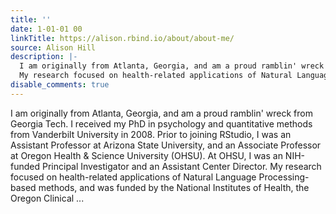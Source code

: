 ```yaml
---
title: ''
date: 1-01-01 00
linkTitle: https://alison.rbind.io/about/about-me/
source: Alison Hill
description: |-
  I am originally from Atlanta, Georgia, and am a proud ramblin' wreck from Georgia Tech. I received my PhD in psychology and quantitative methods from Vanderbilt University in 2008. Prior to joining RStudio, I was an Assistant Professor at Arizona State University, and an Associate Professor at Oregon Health &amp; Science University (OHSU). At OHSU, I was an NIH-funded Principal Investigator and an Assistant Center Director.
  My research focused on health-related applications of Natural Language Processing-based methods, and was funded by the National Institutes of Health, the Oregon Clinical ...
disable_comments: true
---
```

I am originally from Atlanta, Georgia, and am a proud ramblin' wreck from Georgia Tech. I received my PhD in psychology and quantitative methods from Vanderbilt University in 2008. Prior to joining RStudio, I was an Assistant Professor at Arizona State University, and an Associate Professor at Oregon Health &amp; Science University (OHSU). At OHSU, I was an NIH-funded Principal Investigator and an Assistant Center Director.
My research focused on health-related applications of Natural Language Processing-based methods, and was funded by the National Institutes of Health, the Oregon Clinical ...
